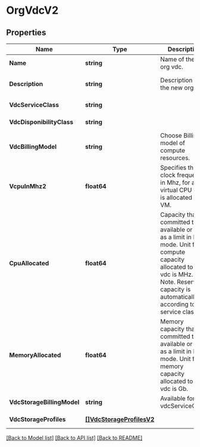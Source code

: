 # OrgVdcV2

## Properties
Name | Type | Description | Notes
------------ | ------------- | ------------- | -------------
**Name** | **string** | Name of the new org vdc. | [default to null]
**Description** | **string** | Description of the new org vdc. | [optional] [default to null]
**VdcServiceClass** | **string** |  | [default to null]
**VdcDisponibilityClass** | **string** |  | [default to null]
**VdcBillingModel** | **string** | Choose Billing model of compute resources. | [default to null]
**VcpuInMhz2** | **float64** | Specifies the clock frequency, in Mhz, for any virtual CPU that is allocated to a VM. | [default to 2200]
**CpuAllocated** | **float64** | Capacity that is committed to be available or used as a limit in PAYG mode. Unit for compute capacity allocated to this vdc is MHz. Note. Reserved capacity is automatically set according to the service class. | [default to null]
**MemoryAllocated** | **float64** | Memory capacity that is committed to be available or used as a limit in PAYG mode. Unit for memory capacity allocated to this vdc is Gb. | [default to null]
**VdcStorageBillingModel** | **string** | Available for all vdcServiceClass. | [default to null]
**VdcStorageProfiles** | [**[]VdcStorageProfilesV2**](vdcStorageProfilesV2.md) |  | [default to null]

[[Back to Model list]](../README.md#documentation-for-models) [[Back to API list]](../README.md#documentation-for-api-endpoints) [[Back to README]](../README.md)

